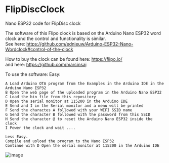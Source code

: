 # FlipDiscClock
Nano ESP32 code for FlipDisc clock

The software of this Flipo clock is based on the Arduino Nano ESP32 word clock and the control and functionality is similar.<br>
See here: https://github.com/ednieuw/Arduino-ESP32-Nano-Wordclock#control-of-the-clock

How to buy the clock can be found here: https://flipo.io/ <br>
and here: https://github.com/marcinsaj

To use the software:
Easy:
```
A Load Arduino OTA program from the Examples in the Arduino IDE in the Arduino Nano ESP32
B Open the web page of the uploaded program in the Arduino Nano ESP32
C Load the bin file from this repository
D Open the serial monitor at 115200 in the Arduino IDE
E Send and I in the Serial monitor and a menu will be printed
F Send the charactes A followed with your WIFI SSID name
G Send the character B followed with the password from this SSID
H Send the character @ to reset the Arduino Nano ESP32 inside the clock
I Power the clock and wait ....

Less Easy.
Compile and uoload the program to the Nano ESP32 
Continue with D Open the serial monitor at 115200 in the Arduino IDE
```

![image](https://github.com/user-attachments/assets/f076506d-4b0f-4e24-8999-a8cfd5927b91)

